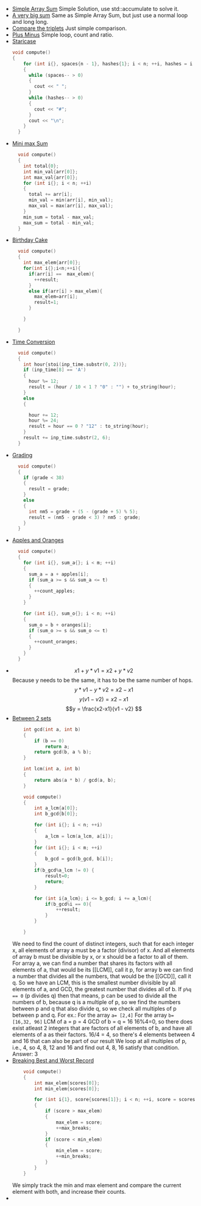 - [Simple Array Sum](https://www.hackerrank.com/challenges/simple-array-sum/problem?isFullScreen=true)
  Simple Solution, use std::accumulate to solve it.
- [A very big sum](https://www.hackerrank.com/challenges/a-very-big-sum/problem)
  Same as Simple Array Sum, but just use a normal loop and long long.
- [Compare the triplets](https://www.hackerrank.com/challenges/compare-the-triplets/problem?isFullScreen=true)
  Just simple comparison.
- [Plus Minus](https://www.hackerrank.com/challenges/plus-minus/problem?isFullScreen=true)
  Simple loop, count and ratio.
- [Staricase](https://www.hackerrank.com/challenges/staircase/problem?isFullScreen=true)
  ```cpp
  void compute()
  {
      for (int i{}, spaces{n - 1}, hashes{1}; i < n; ++i, hashes = i + 1, spaces = n - hashes)
      {
        while (spaces-- > 0)
        {
          cout << " ";
        }
        while (hashes-- > 0)
        {
          cout << "#";
        }
        cout << "\n";
      }
    }
  ```
- [Mini max Sum](https://www.hackerrank.com/challenges/mini-max-sum/problem?isFullScreen=true)
  ```cpp
    void compute()
    {
      int total{0};
      int min_val{arr[0]};
      int max_val{arr[0]};
      for (int i{}; i < n; ++i)
      {
        total += arr[i];
        min_val = min(arr[i], min_val);
        max_val = max(arr[i], max_val);
      }
      min_sum = total - max_val;
      max_sum = total - min_val;
    }
  ```
- [Birthday Cake](https://www.hackerrank.com/challenges/birthday-cake-candles/problem?isFullScreen=true)
  ```cpp
    void compute()
    {
      int max_elem{arr[0]};
      for(int i{};i<n;++i){
        if(arr[i] ==  max_elem){
          ++result; 
        }
        else if(arr[i] > max_elem){
          max_elem=arr[i];
          result=1;
        }
  
      }
  
    }
  ```
- [Time Conversion](https://www.hackerrank.com/challenges/time-conversion/problem?isFullScreen=true)
  ```cpp
    void compute()
    {
      int hour{stoi(inp_time.substr(0, 2))};
      if (inp_time[8] == 'A')
      {
        hour %= 12;
        result = (hour / 10 < 1 ? "0" : "") + to_string(hour);
      }
      else
      {
  
        hour += 12;
        hour %= 24;
        result = hour == 0 ? "12" : to_string(hour);
      }
      result += inp_time.substr(2, 6);
    }
  ```
- [Grading](https://www.hackerrank.com/challenges/grading/problem?isFullScreen=true)
  ```cpp
    void compute()
    {
      if (grade < 38)
      {
        result = grade;
      }
      else
      {
        int nm5 = grade + (5 - (grade + 5) % 5);
        result = (nm5 - grade < 3) ? nm5 : grade;
      }
    }
  ```
- [Apples and Oranges](https://www.hackerrank.com/challenges/apple-and-orange/problem?isFullScreen=true)
  ```cpp
    void compute()
    {
      for (int i{}, sum_a{}; i < m; ++i)
      {
        sum_a = a + apples[i];
        if (sum_a >= s && sum_a <= t)
        {
          ++count_apples;
        }
      }
  
      for (int i{}, sum_o{}; i < n; ++i)
      {
        sum_o = b + oranges[i];
        if (sum_o >= s && sum_o <= t)
        {
          ++count_oranges;
        }
      }
    }
  ```
- $$x1 + y* v1 = x2+ y*v2 $$ Because y needs to be the same, it has to be the same number of hops.
  $$y* v1 - y*v2= x2-x1  $$
  $$y \lparen v1 - v2 \rparen = x2-x1  $$
  $$y = \frac{x2-x1}{v1 - v2}  $$
- [Between 2 sets](https://www.hackerrank.com/challenges/between-two-sets/problem)
  ```cpp
      int gcd(int a, int b)
      {
          if (b == 0)
              return a;
          return gcd(b, a % b);
      }
  
      int lcm(int a, int b)
      {
          return abs(a * b) / gcd(a, b);
      }
  
      void compute()
      {
          int a_lcm{a[0]};
          int b_gcd{b[0]};
  
          for (int i{}; i < n; ++i)
          {
              a_lcm = lcm(a_lcm, a[i]);
          }
          for (int i{}; i < m; ++i)
          {
              b_gcd = gcd(b_gcd, b[i]);
          }        
          if(b_gcd%a_lcm != 0) {
              result=0;
              return;
          }
  
          for (int i{a_lcm}; i <= b_gcd; i += a_lcm){
              if(b_gcd%i == 0){
                  ++result;
              }
          }
  
      }
  ```
  We need to find the count of distinct integers, such that for each integer x, all elements of array a must be a factor (divisor) of x. And all elements of array b must be divisible by x, or x should be a factor to all of them. For array a, we can find a number that shares its factors with all elements of a, that would be its [[LCM]], call it p, for array b we can find a number that divides all the numbers, that would be the [[GCD]], call it q. So we have an LCM, this is the smallest number divisible by all elements of a, and GCD, the greatest number that divides all of b. If ``p%q == 0`` (p divides q) then that means, p can be used to divide all the numbers of b, because q is a multiple of p, so we find the numbers between p and q that also divide q, so we check all multiples of p between p and q. 
  For ex.:
  For the array ``a= [2,4]``
  For the array ``b= [16,32, 96]``
  LCM of a = p = 4
  GCD of b = q = 16
  16%4=0, so there does exist atleast 2 integers that are factors of all elements of b, and have all elements of a as their factors.
  16/4 = 4, so there's 4 elements between 4 and 16 that can also be part of our result
  We loop at all multiples of p, i.e., 4, so 4, 8, 12 and 16 and find out 4, 8, 16 satisfy that condition. 
  Answer: 3
- [Breaking Best and Worst Record](https://www.hackerrank.com/challenges/breaking-best-and-worst-records/problem)
  ```cpp
      void compute()
      {
          int max_elem{scores[0]};
          int min_elem{scores[0]};
  
          for (int i{1}, score{scores[1]}; i < n; ++i, score = scores[i])
          {
              if (score > max_elem)
              {
                  max_elem = score;
                  ++max_breaks;
              }
              if (score < min_elem)
              {
                  min_elem = score;
                  ++min_breaks;
              }
          }
      }
  ```
  We simply track the min and max element and compare the current element with both, and increase their counts.
-